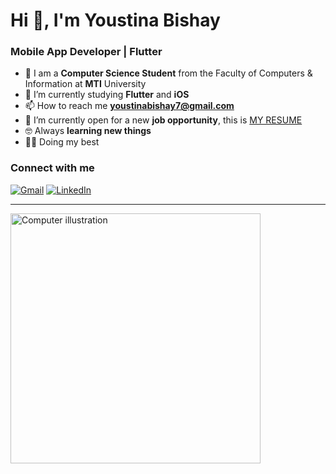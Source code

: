 # Hi 👋, I'm Youstina Bishay

### Mobile App Developer | Flutter 

- 🏡 I am a **Computer Science Student** from the Faculty of Computers & Information at **MTI** University
- 🌱 I’m currently studying **Flutter** and **iOS**
- 📫 How to reach me **youstinabishay7@gmail.com**
- 👀 I’m currently open for a new **job opportunity**, this is [MY RESUME](https://drive.google.com/file/d/1sfTUk847p6Ty2PzxN0Mk-fZd1ZQVFhQr/view?usp=drivesdk)
- 🤓 Always **learning new things**
- 🐱‍💻 Doing my best

### Connect with me

[![Gmail](https://img.shields.io/badge/-Gmail-D14836?style=for-the-badge&logo=gmail&logoColor=white)](youstinabishay7@gmail.com)
[![LinkedIn](https://img.shields.io/badge/-LinkedIn-0077B5?style=for-the-badge&logo=linkedin&logoColor=white)](https://www.linkedin.com/in/%D9%8A%D9%88%D8%B3%D8%AA%D9%8A%D9%86%D8%A7-%D8%A8%D8%B4%D8%A7%D9%89-449965313?utm_source=share&utm_campaign=share_via&utm_content=profile&utm_medium=android_app)

---

<img src="https://user-images.githubusercontent.com/63050133/156676671-d5b2e362-97d4-4404-9447-dd71ddfea82f.gif" alt="Computer illustration" style="width:400px;height:auto;"/>
